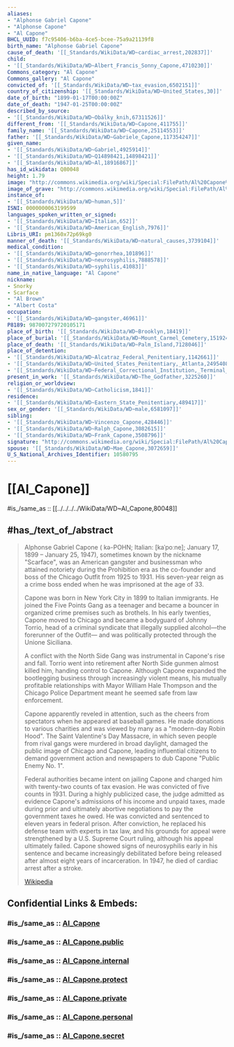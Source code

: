 ```yaml
---
aliases:
- "Alphonse Gabriel Capone"
- "Alphonse Capone"
- "Al Capone"
BHCL_UUID: f7c95406-b6ba-4ce5-bcee-75a9a21139f8
birth_name: "Alphonse Gabriel Capone"
cause_of_death: '[[_Standards/WikiData/WD~cardiac_arrest,202837]]'
child:
- '[[_Standards/WikiData/WD~Albert_Francis_Sonny_Capone,4710230]]'
Commons_category: "Al Capone"
Commons_gallery: "Al Capone"
convicted_of: '[[_Standards/WikiData/WD~tax_evasion,6502151]]'
country_of_citizenship: '[[_Standards/WikiData/WD~United_States,30]]'
date_of_birth: "1899-01-17T00:00:00Z"
date_of_death: "1947-01-25T00:00:00Z"
described_by_source:
- '[[_Standards/WikiData/WD~Obálky_knih,67311526]]'
different_from: '[[_Standards/WikiData/WD~Capone,411755]]'
family_name: '[[_Standards/WikiData/WD~Capone,25114553]]'
father: '[[_Standards/WikiData/WD~Gabriele_Capone,117354247]]'
given_name:
- '[[_Standards/WikiData/WD~Gabriel,4925914]]'
- '[[_Standards/WikiData/WD~Q14898421,14898421]]'
- '[[_Standards/WikiData/WD~Al,18916867]]'
has_id_wikidata: Q80048
height: 1.79
image: "http://commons.wikimedia.org/wiki/Special:FilePath/Al%20Capone%20in%201930.jpg"
image_of_grave: "http://commons.wikimedia.org/wiki/Special:FilePath/Al%20Capone%27s%20grave.jpg"
instance_of:
- '[[_Standards/WikiData/WD~human,5]]'
ISNI: 0000000063199599
languages_spoken_written_or_signed:
- '[[_Standards/WikiData/WD~Italian,652]]'
- '[[_Standards/WikiData/WD~American_English,7976]]'
Libris_URI: pm1360x72p69kg0
manner_of_death: '[[_Standards/WikiData/WD~natural_causes,3739104]]'
medical_condition:
- '[[_Standards/WikiData/WD~gonorrhea,101896]]'
- '[[_Standards/WikiData/WD~neurosyphilis,7888578]]'
- '[[_Standards/WikiData/WD~syphilis,41083]]'
name_in_native_language: "Al Capone"
nickname:
- Snorky
- Scarface
- "Al Brown"
- "Albert Costa"
occupation:
- '[[_Standards/WikiData/WD~gangster,46961]]'
P8189: 987007279720105171
place_of_birth: '[[_Standards/WikiData/WD~Brooklyn,18419]]'
place_of_burial: '[[_Standards/WikiData/WD~Mount_Carmel_Cemetery,1519241]]'
place_of_death: '[[_Standards/WikiData/WD~Palm_Island,7128046]]'
place_of_detention:
- '[[_Standards/WikiData/WD~Alcatraz_Federal_Penitentiary,1142661]]'
- '[[_Standards/WikiData/WD~United_States_Penitentiary,_Atlanta,2495408]]'
- '[[_Standards/WikiData/WD~Federal_Correctional_Institution,_Terminal_Island,5440156]]'
present_in_work: '[[_Standards/WikiData/WD~The_Godfather,3225260]]'
religion_or_worldview:
- '[[_Standards/WikiData/WD~Catholicism,1841]]'
residence:
- '[[_Standards/WikiData/WD~Eastern_State_Penitentiary,489417]]'
sex_or_gender: '[[_Standards/WikiData/WD~male,6581097]]'
sibling:
- '[[_Standards/WikiData/WD~Vincenzo_Capone,428446]]'
- '[[_Standards/WikiData/WD~Ralph_Capone,3082615]]'
- '[[_Standards/WikiData/WD~Frank_Capone,3508796]]'
signature: "http://commons.wikimedia.org/wiki/Special:FilePath/Al%20Capone%20Signature.svg"
spouse: '[[_Standards/WikiData/WD~Mae_Capone,3072659]]'
U_S_National_Archives_Identifier: 10580795
---
```


# [[Al_Capone]] 

#is_/same_as :: [[../../../../WikiData/WD~Al_Capone,80048]] 

## #has_/text_of_/abstract 

> Alphonse Gabriel Capone ( kə-POHN; Italian: [kaˈpoːne]; January 17, 1899 – January 25, 1947), sometimes known by the nickname "Scarface", was an American gangster and businessman who attained notoriety during the Prohibition era as the co-founder and boss of the Chicago Outfit from 1925 to 1931. His seven-year reign as a crime boss ended when he was imprisoned at the age of 33.
>
> Capone was born in New York City in 1899 to Italian immigrants. 
> He joined the Five Points Gang as a teenager 
> and became a bouncer in organized crime premises such as brothels. 
> In his early twenties, Capone moved to Chicago and became a bodyguard of Johnny Torrio, 
> head of a criminal syndicate that illegally supplied alcohol—the forerunner of the Outfit—
> and was politically protected through the Unione Siciliana.
>
> A conflict with the North Side Gang was instrumental in Capone's rise and fall. 
> Torrio went into retirement after North Side gunmen almost killed him, handing control to Capone. 
> Although Capone expanded the bootlegging business through increasingly violent means, 
> his mutually profitable relationships with Mayor William Hale Thompson 
> and the Chicago Police Department meant he seemed safe from law enforcement.
>
> Capone apparently reveled in attention, such as the cheers from spectators when he appeared at baseball games. He made donations to various charities and was viewed by many as a "modern-day Robin Hood". The Saint Valentine's Day Massacre, in which seven people from rival gangs were murdered in broad daylight, damaged the public image of Chicago and Capone, leading influential citizens to demand government action and newspapers to dub Capone "Public Enemy No. 1".
>
> Federal authorities became intent on jailing Capone and charged him with twenty-two counts of tax evasion. He was convicted of five counts in 1931. During a highly publicized case, the judge admitted as evidence Capone's admissions of his income and unpaid taxes, made during prior and ultimately abortive negotiations to pay the government taxes he owed. He was convicted and sentenced to eleven years in federal prison. After conviction, he replaced his defense team with experts in tax law, and his grounds for appeal were strengthened by a U.S. Supreme Court ruling, although his appeal ultimately failed. Capone showed signs of neurosyphilis early in his sentence and became increasingly debilitated before being released after almost eight years of incarceration. In 1947, he died of cardiac arrest after a stroke.
>
> [Wikipedia](https://en.wikipedia.org/wiki/Al%20Capone) 


## Confidential Links & Embeds: 

### #is_/same_as :: [Al_Capone](/_Standards/Society/Criminology/Crime/Organized_Crime/Al_Capone.md) 

### #is_/same_as :: [Al_Capone.public](/_public/Society/Criminology/Crime/Organized_Crime/Al_Capone.public.md) 

### #is_/same_as :: [Al_Capone.internal](/_internal/Society/Criminology/Crime/Organized_Crime/Al_Capone.internal.md) 

### #is_/same_as :: [Al_Capone.protect](/_protect/Society/Criminology/Crime/Organized_Crime/Al_Capone.protect.md) 

### #is_/same_as :: [Al_Capone.private](/_private/Society/Criminology/Crime/Organized_Crime/Al_Capone.private.md) 

### #is_/same_as :: [Al_Capone.personal](/_personal/Society/Criminology/Crime/Organized_Crime/Al_Capone.personal.md) 

### #is_/same_as :: [Al_Capone.secret](/_secret/Society/Criminology/Crime/Organized_Crime/Al_Capone.secret.md)

